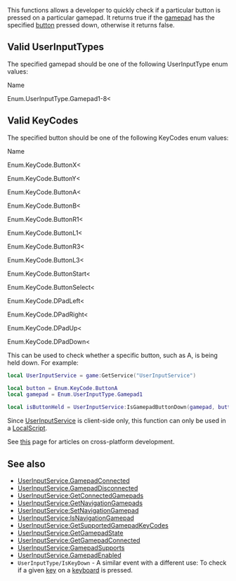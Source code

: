 This functions allows a developer to quickly check if a particular button is pressed on a particular gamepad. It returns true if the [gamepad](https://developer.roblox.com/en-us/api-reference/enum/UserInputType) has the specified [button](https://developer.roblox.com/en-us/api-reference/enum/KeyCode) pressed down, otherwise it returns false.

Valid UserInputTypes
--------------------

The specified gamepad should be one of the following UserInputType enum values:

Name

Enum.UserInputType.Gamepad1-8<

Valid KeyCodes
--------------

The specified button should be one of the following KeyCodes enum values:

Name

Enum.KeyCode.ButtonX<

Enum.KeyCode.ButtonY<

Enum.KeyCode.ButtonA<

Enum.KeyCode.ButtonB<

Enum.KeyCode.ButtonR1<

Enum.KeyCode.ButtonL1<

Enum.KeyCode.ButtonR3<

Enum.KeyCode.ButtonL3<

Enum.KeyCode.ButtonStart<

Enum.KeyCode.ButtonSelect<

Enum.KeyCode.DPadLeft<

Enum.KeyCode.DPadRight<

Enum.KeyCode.DPadUp<

Enum.KeyCode.DPadDown<

This can be used to check whether a specific button, such as A, is being held down. For example:

```Lua
local UserInputService = game:GetService("UserInputService")

local button = Enum.KeyCode.ButtonA
local gamepad = Enum.UserInputType.Gamepad1

local isButtonHeld = UserInputService:IsGamepadButtonDown(gamepad, button)
``` 

Since [UserInputService](https://developer.roblox.com/en-us/api-reference/class/UserInputService) is client-side only, this function can only be used in a [LocalScript](https://developer.roblox.com/en-us/api-reference/class/LocalScript).

See [this](https://developer.roblox.com/learn-roblox/cross-platform) page for articles on cross-platform development.

See also
--------

*   [UserInputService.GamepadConnected](https://developer.roblox.com/en-us/api-reference/event/UserInputService/GamepadConnected)
*   [UserInputService.GamepadDisconnected](https://developer.roblox.com/en-us/api-reference/event/UserInputService/GamepadDisconnected)
*   [UserInputService:GetConnectedGamepads](https://developer.roblox.com/en-us/api-reference/function/UserInputService/GetConnectedGamepads)
*   [UserInputService:GetNavigationGamepads](https://developer.roblox.com/en-us/api-reference/function/UserInputService/GetNavigationGamepads)
*   [UserInputService:SetNavigationGamepad](https://developer.roblox.com/en-us/api-reference/function/UserInputService/SetNavigationGamepad)
*   [UserInputService:IsNavigationGamepad](https://developer.roblox.com/en-us/api-reference/function/UserInputService/IsNavigationGamepad)
*   [UserInputService:GetSupportedGamepadKeyCodes](https://developer.roblox.com/en-us/api-reference/function/UserInputService/GetSupportedGamepadKeyCodes)
*   [UserInputService:GetGamepadState](https://developer.roblox.com/en-us/api-reference/function/UserInputService/GetGamepadState)
*   [UserInputService:GetGamepadConnected](https://developer.roblox.com/en-us/api-reference/function/UserInputService/GetGamepadConnected)
*   [UserInputService:GamepadSupports](https://developer.roblox.com/en-us/api-reference/function/UserInputService/GamepadSupports)
*   [UserInputService.GamepadEnabled](https://developer.roblox.com/en-us/api-reference/property/UserInputService/GamepadEnabled)
*   `UserInputType/IsKeyDown` - A similar event with a different use: To check if a given [key](https://developer.roblox.com/en-us/api-reference/enum/KeyCode) on a [keyboard](https://developer.roblox.com/en-us/api-reference/enum/UserInputType) is pressed.